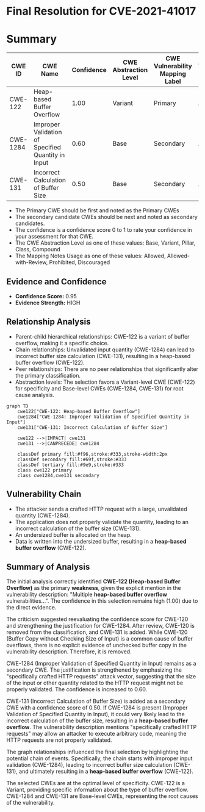 # Final Resolution for CVE-2021-41017

# Summary
| CWE ID | CWE Name | Confidence | CWE Abstraction Level | CWE Vulnerability Mapping Label | CWE-Vulnerability Mapping Notes |
|---|---|---|---|---|---|
| CWE-122 | Heap-based Buffer Overflow | 1.00 | Variant | Primary | Allowed |
| CWE-1284 | Improper Validation of Specified Quantity in Input | 0.60 | Base | Secondary | Allowed |
| CWE-131 | Incorrect Calculation of Buffer Size | 0.50 | Base | Secondary | Allowed |

  - The Primary CWE should be first and noted as the Primary CWEs
  - The secondary candidate CWEs should be next and noted as secondary candidates.
  - The confidence is a confidence score 0 to 1 to rate your confidence in your assessment for that CWE.
  - The CWE Abstraction Level as one of these values: Base, Variant, Pillar, Class, Compound
  - The Mapping Notes Usage as one of these values: Allowed, Allowed-with-Review, Prohibited, Discouraged

## Evidence and Confidence

*   **Confidence Score:** 0.95
*   **Evidence Strength:** HIGH

## Relationship Analysis
- Parent-child hierarchical relationships: CWE-122 is a variant of buffer overflow, making it a specific choice.
- Chain relationships: Unvalidated input quantity (CWE-1284) can lead to incorrect buffer size calculation (CWE-131), resulting in a heap-based buffer overflow (CWE-122).
- Peer relationships: There are no peer relationships that significantly alter the primary classification.
- Abstraction levels: The selection favors a Variant-level CWE (CWE-122) for specificity and Base-level CWEs (CWE-1284, CWE-131) for root cause analysis.

```mermaid
graph TD
    cwe122["CWE-122: Heap-based Buffer Overflow"]
    cwe1284["CWE-1284: Improper Validation of Specified Quantity in Input"]
    cwe131["CWE-131: Incorrect Calculation of Buffer Size"]
    
    cwe122 -->|IMPACT| cwe131
    cwe131 -->|CANPRECEDE| cwe1284
    
    classDef primary fill:#f96,stroke:#333,stroke-width:2px
    classDef secondary fill:#69f,stroke:#333
    classDef tertiary fill:#9e9,stroke:#333
    class cwe122 primary
    class cwe1284,cwe131 secondary
```

## Vulnerability Chain
- The attacker sends a crafted HTTP request with a large, unvalidated quantity (CWE-1284).
- The application does not properly validate the quantity, leading to an incorrect calculation of the buffer size (CWE-131).
- An undersized buffer is allocated on the heap.
- Data is written into the undersized buffer, resulting in a **heap-based buffer overflow** (CWE-122).

## Summary of Analysis
The initial analysis correctly identified **CWE-122 (Heap-based Buffer Overflow)** as the primary **weakness**, given the explicit mention in the vulnerability description: "Multiple **heap-based buffer overflow** vulnerabilities...". The confidence in this selection remains high (1.00) due to the direct evidence.

The criticism suggested reevaluating the confidence score for CWE-120 and strengthening the justification for CWE-1284. After review, CWE-120 is removed from the classification, and CWE-131 is added. While CWE-120 (Buffer Copy without Checking Size of Input) is a common cause of buffer overflows, there is no explicit evidence of unchecked buffer copy in the vulnerability description. Therefore, it is removed.

CWE-1284 (Improper Validation of Specified Quantity in Input) remains as a secondary CWE. The justification is strengthened by emphasizing the "specifically crafted HTTP requests" attack vector, suggesting that the size of the input or other quantity related to the HTTP request might not be properly validated. The confidence is increased to 0.60.

CWE-131 (Incorrect Calculation of Buffer Size) is added as a secondary CWE with a confidence score of 0.50. If CWE-1284 is present (Improper Validation of Specified Quantity in Input), it could very likely lead to the incorrect calculation of the buffer size, resulting in a **heap-based buffer overflow**. The vulnerability description mentions "specifically crafted HTTP requests" may allow an attacker to execute arbitrary code, meaning the HTTP requests are not properly validated.

The graph relationships influenced the final selection by highlighting the potential chain of events. Specifically, the chain starts with improper input validation (CWE-1284), leading to incorrect buffer size calculation (CWE-131), and ultimately resulting in a **heap-based buffer overflow** (CWE-122).

The selected CWEs are at the optimal level of specificity. CWE-122 is a Variant, providing specific information about the type of buffer overflow. CWE-1284 and CWE-131 are Base-level CWEs, representing the root causes of the vulnerability.